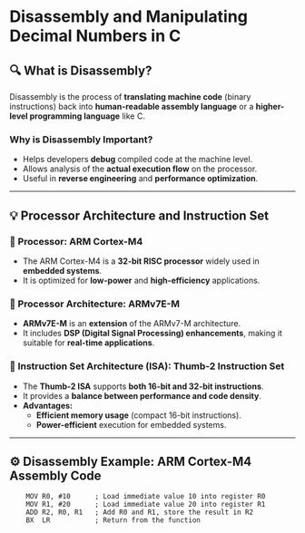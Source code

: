 # Disassembly and Manipulating Decimal Numbers in C

## 🔍 What is Disassembly?
Disassembly is the process of **translating machine code** (binary instructions) back into **human-readable assembly language** or a **higher-level programming language** like C.

### Why is Disassembly Important?
- Helps developers **debug** compiled code at the machine level.
- Allows analysis of the **actual execution flow** on the processor.
- Useful in **reverse engineering** and **performance optimization**.

---

## 💡 Processor Architecture and Instruction Set

### 🔹 Processor: **ARM Cortex-M4**
- The ARM Cortex-M4 is a **32-bit RISC processor** widely used in **embedded systems**.
- It is optimized for **low-power** and **high-efficiency** applications.

### 🔹 Processor Architecture: **ARMv7E-M**
- **ARMv7E-M** is an **extension** of the ARMv7-M architecture.
- It includes **DSP (Digital Signal Processing) enhancements**, making it suitable for **real-time applications**.

### 🔹 Instruction Set Architecture (ISA): **Thumb-2 Instruction Set**
- The **Thumb-2 ISA** supports **both 16-bit and 32-bit instructions**.
- It provides a **balance between performance and code density**.
- **Advantages:**
  - **Efficient memory usage** (compact 16-bit instructions).
  - **Power-efficient** execution for embedded systems.

---

## ⚙️ Disassembly Example: ARM Cortex-M4 Assembly Code

```assembly
    MOV R0, #10      ; Load immediate value 10 into register R0
    MOV R1, #20      ; Load immediate value 20 into register R1
    ADD R2, R0, R1   ; Add R0 and R1, store the result in R2
    BX  LR           ; Return from the function
